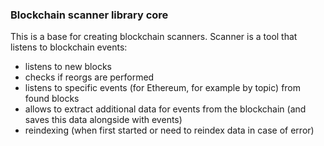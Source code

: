 ### Blockchain scanner library core

This is a base for creating blockchain scanners. Scanner is a tool that listens to blockchain events:

- listens to new blocks
- checks if reorgs are performed
- listens to specific events (for Ethereum, for example by topic) from found blocks
- allows to extract additional data for events from the blockchain (and saves this data alongside with events)
- reindexing (when first started or need to reindex data in case of error)